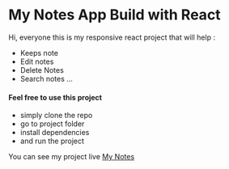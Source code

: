 # My Notes App Build with React

Hi, everyone this is my responsive react project that will help :
- Keeps note
- Edit notes
- Delete Notes
- Search notes ...

#### Feel free to use this project
- simply clone the repo
- go to project folder
- install dependencies
- and run the project


You can see my project live [My Notes](https://my-notes-3qt.pages.dev)

